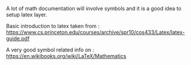 

A lot of math documentation will involve symbols and it is a good idea
to setup latex layer.

Basic introduction to latex taken from :
https://www.cs.princeton.edu/courses/archive/spr10/cos433/Latex/latex-guide.pdf

A very good symbol related info on :
https://en.wikibooks.org/wiki/LaTeX/Mathematics


